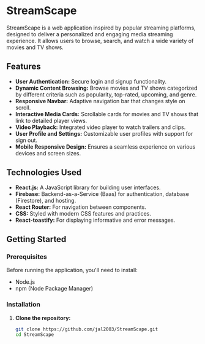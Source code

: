 # StreamScape

StreamScape is a web application inspired by popular streaming platforms, designed to deliver a personalized and engaging media streaming experience. It allows users to browse, search, and watch a wide variety of movies and TV shows.

## Features

- **User Authentication:** Secure login and signup functionality.
- **Dynamic Content Browsing:** Browse movies and TV shows categorized by different criteria such as popularity, top-rated, upcoming, and genre.
- **Responsive Navbar:** Adaptive navigation bar that changes style on scroll.
- **Interactive Media Cards:** Scrollable cards for movies and TV shows that link to detailed player views.
- **Video Playback:** Integrated video player to watch trailers and clips.
- **User Profile and Settings:** Customizable user profiles with support for sign out.
- **Mobile Responsive Design:** Ensures a seamless experience on various devices and screen sizes.

## Technologies Used

- **React.js:** A JavaScript library for building user interfaces.
- **Firebase:** Backend-as-a-Service (Baas) for authentication, database (Firestore), and hosting.
- **React Router:** For navigation between components.
- **CSS:** Styled with modern CSS features and practices.
- **React-toastify:** For displaying informative and error messages.

## Getting Started

### Prerequisites

Before running the application, you'll need to install:
- Node.js
- npm (Node Package Manager)

### Installation

1. **Clone the repository:**
   ```bash
   git clone https://github.com/jal2003/StreamScape.git
   cd StreamScape
